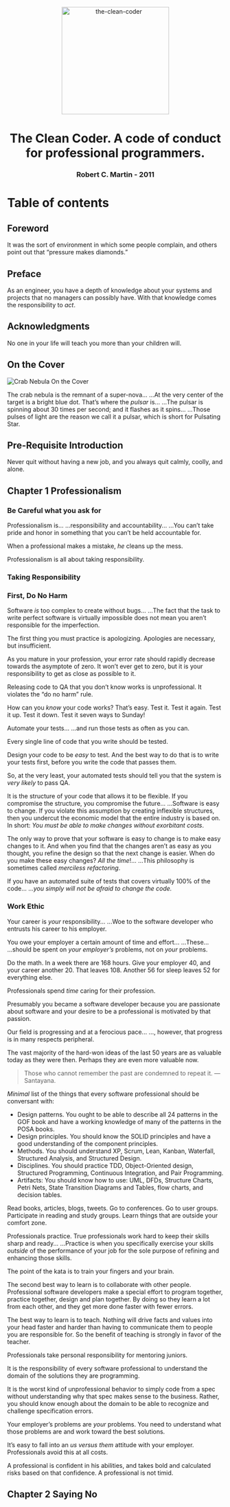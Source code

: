 <p align="center"><img alt="the-clean-coder" src="./the-clean-coder.png" width="250" /></p> 

<h1 align="center">The Clean Coder. A code of conduct for professional programmers.</h1>

<h3 align="center">Robert C. Martin - 2011</h3> 

# Table of contents

## Foreword

It was the sort of environment in which some people complain, and others point out that “pressure makes diamonds.”

## Preface

As an engineer, you have a depth of knowledge about your systems and projects that no managers can possibly have. With that knowledge comes the responsibility to _act_.

## Acknowledgments

No one in your life will teach you more than your children will.

## On the Cover

![Crab Nebula On the Cover](./crab_nebula_on_the_cover.jpg)

The crab nebula is the remnant of a super-nova... ...At the very center of the target is a bright blue dot. That’s where the _pulsar_ is... ...The pulsar is spinning about 30 times per second; and it flashes as it spins... ...Those pulses of light are the reason we call it a pulsar, which is short for Pulsating Star.

## Pre-Requisite Introduction

Never quit without having a new job, and you always quit calmly, coolly, and alone.

## Chapter 1 Professionalism

### Be Careful what you ask for

Professionalism is... ...responsibility and accountability... ...You can’t take pride and honor in something that you can’t be held accountable for.

When a professional makes a mistake, _he_ cleans up the mess.

Professionalism is all about taking responsibility.

### Taking Responsibility

### First, Do No Harm

Software _is_ too complex to create without bugs... ...The fact that the task to write perfect software is virtually impossible does not mean you aren’t responsible for the imperfection.

The first thing you must practice is apologizing. Apologies are necessary, but insufficient.

As you mature in your profession, your error rate should rapidly decrease towards the asymptote of zero. It won’t ever get to zero, but it is your responsibility to get as close as possible to it.

Releasing code to QA that you don’t know works is unprofessional. It violates the “do no harm” rule.

How can you _know_ your code works? That’s easy. Test it. Test it again. Test it up. Test it down. Test it seven ways to Sunday!

Automate your tests... ...and run those tests as often as you can.

Every single line of code that you write should be tested.

Design your code to be _easy_ to test. And the best way to do that is to write your tests first, before you write the code that passes them.

So, at the very least, your automated tests should tell you that the system is _very likely_ to pass QA.

It is the structure of your code that allows it to be flexible. If you compromise the structure, you compromise the future... ...Software is easy to change. If you violate this assumption by creating inflexible structures, then you undercut the economic model that the entire industry is based on. In short: _You must be able to make changes without exorbitant costs_.

The only way to prove that your software is easy to change is to make easy changes to it. And when you find that the changes aren’t as easy as you thought, you refine the design so that the next change is easier. When do you make these easy changes? _All the time_!... ...This philosophy is sometimes called _merciless refactoring_.

If you have an automated suite of tests that covers virtually 100% of the code... ..._you simply will not be afraid to change the code._

### Work Ethic

Your career is _your_ responsibility... ...Woe to the software developer who entrusts his career to his employer.

You owe your employer a certain amount of time and effort... ...These... ...should be spent on _your employer’s_ problems, not on _your_ problems.

Do the math. In a week there are 168 hours. Give your employer 40, and your career another 20. That leaves 108. Another 56 for sleep leaves 52 for everything else.

Professionals spend _time_ caring for their profession.

Presumably you became a software developer because you are passionate about software and your desire to be a professional is motivated by that passion.

Our field is progressing and at a ferocious pace... ..., however, that progress is in many respects peripheral.

The vast majority of the hard-won ideas of the last 50 years are as valuable today as they were then. Perhaps they are even more valuable now.

> Those who cannot remember the past are condemned to repeat it.
> — Santayana.

_Minimal_ list of the things that every software professional should be conversant with:
- Design patterns. You ought to be able to describe all 24 patterns in the GOF book and have a working knowledge of many of the patterns in the POSA books.
- Design principles. You should know the SOLID principles and have a good understanding of the component principles.
- Methods. You should understand XP, Scrum, Lean, Kanban, Waterfall, Structured Analysis, and Structured Design.
- Disciplines. You should practice TDD, Object-Oriented design, Structured Programming, Continuous Integration, and Pair Programming.
- Artifacts: You should know how to use: UML, DFDs, Structure Charts, Petri Nets, State Transition Diagrams and Tables, flow charts, and decision tables.

Read books, articles, blogs, tweets. Go to conferences. Go to user groups. Participate in reading and study groups. Learn things that are outside your comfort zone.

Professionals practice. True professionals work hard to keep their skills sharp and ready... ...Practice is when you specifically exercise your skills _outside_ of the performance of your job for the sole purpose of refining and enhancing those skills.

The point of the kata is to train your fingers and your brain.

The second best way to learn is to collaborate with other people. Professional software developers make a special effort to program together, practice together, design and plan together. By doing so they learn a lot from each other, and they get more done faster with fewer errors.

The best way to learn is to teach. Nothing will drive facts and values into your head faster and harder than having to communicate them to people you are responsible for. So the benefit of teaching is strongly in favor of the teacher.

Professionals take personal responsibility for mentoring juniors.

It is the responsibility of every software professional to understand the domain of the solutions they are programming.

It is the worst kind of unprofessional behavior to simply code from a spec without understanding why that spec makes sense to the business. Rather, you should know enough about the domain to be able to recognize and challenge specification errors.

Your employer’s problems are _your_ problems. You need to understand what those problems are and work toward the best solutions. 

It’s easy to fall into an _us versus them_ attitude with your employer. Professionals avoid this at all costs.

A professional is confident in his abilities, and takes bold and calculated risks based on that confidence. A professional is not timid.

## Chapter 2 Saying No










